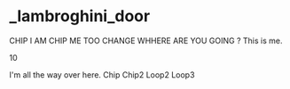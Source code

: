 # _lambroghini_door

CHIP
I AM CHIP
ME TOO
CHANGE
WHHERE ARE YOU GOING ?
This is me.


10

I'm all the way over here.
Chip
Chip2
Loop2
Loop3
